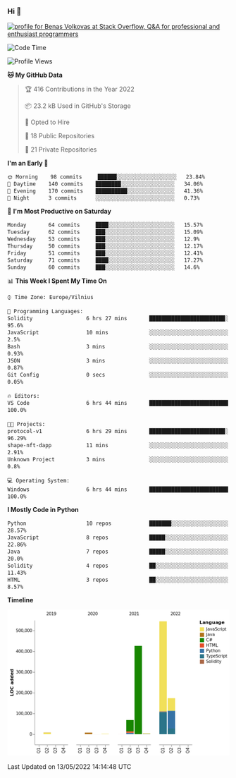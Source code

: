 ### Hi 👋
<a href="https://stackoverflow.com/users/14954249/benas-volkovas"><img src="https://stackoverflow.com/users/flair/14954249.png?theme=dark" width="208" height="58" alt="profile for Benas Volkovas at Stack Overflow, Q&amp;A for professional and enthusiast programmers" title="profile for Benas Volkovas at Stack Overflow, Q&amp;A for professional and enthusiast programmers"></a>

<!--START_SECTION:waka-->
![Code Time](http://img.shields.io/badge/Code%20Time-685%20hrs%2039%20mins-blue)

![Profile Views](http://img.shields.io/badge/Profile%20Views-10-blue)

**🐱 My GitHub Data** 

> 🏆 416 Contributions in the Year 2022
 > 
> 📦 23.2 kB Used in GitHub's Storage 
 > 
> 💼 Opted to Hire
 > 
> 📜 18 Public Repositories 
 > 
> 🔑 21 Private Repositories  
 > 
**I'm an Early 🐤** 

```text
🌞 Morning    98 commits     ██████░░░░░░░░░░░░░░░░░░░   23.84% 
🌆 Daytime    140 commits    ████████░░░░░░░░░░░░░░░░░   34.06% 
🌃 Evening    170 commits    ██████████░░░░░░░░░░░░░░░   41.36% 
🌙 Night      3 commits      ░░░░░░░░░░░░░░░░░░░░░░░░░   0.73%

```
📅 **I'm Most Productive on Saturday** 

```text
Monday       64 commits     ████░░░░░░░░░░░░░░░░░░░░░   15.57% 
Tuesday      62 commits     ███░░░░░░░░░░░░░░░░░░░░░░   15.09% 
Wednesday    53 commits     ███░░░░░░░░░░░░░░░░░░░░░░   12.9% 
Thursday     50 commits     ███░░░░░░░░░░░░░░░░░░░░░░   12.17% 
Friday       51 commits     ███░░░░░░░░░░░░░░░░░░░░░░   12.41% 
Saturday     71 commits     ████░░░░░░░░░░░░░░░░░░░░░   17.27% 
Sunday       60 commits     ███░░░░░░░░░░░░░░░░░░░░░░   14.6%

```


📊 **This Week I Spent My Time On** 

```text
⌚︎ Time Zone: Europe/Vilnius

💬 Programming Languages: 
Solidity                 6 hrs 27 mins       ████████████████████████░   95.6% 
JavaScript               10 mins             ░░░░░░░░░░░░░░░░░░░░░░░░░   2.5% 
Bash                     3 mins              ░░░░░░░░░░░░░░░░░░░░░░░░░   0.93% 
JSON                     3 mins              ░░░░░░░░░░░░░░░░░░░░░░░░░   0.87% 
Git Config               0 secs              ░░░░░░░░░░░░░░░░░░░░░░░░░   0.05%

🔥 Editors: 
VS Code                  6 hrs 44 mins       █████████████████████████   100.0%

🐱‍💻 Projects: 
protocol-v1              6 hrs 29 mins       ████████████████████████░   96.29% 
shape-nft-dapp           11 mins             ░░░░░░░░░░░░░░░░░░░░░░░░░   2.91% 
Unknown Project          3 mins              ░░░░░░░░░░░░░░░░░░░░░░░░░   0.8%

💻 Operating System: 
Windows                  6 hrs 44 mins       █████████████████████████   100.0%

```

**I Mostly Code in Python** 

```text
Python                   10 repos            ███████░░░░░░░░░░░░░░░░░░   28.57% 
JavaScript               8 repos             █████░░░░░░░░░░░░░░░░░░░░   22.86% 
Java                     7 repos             █████░░░░░░░░░░░░░░░░░░░░   20.0% 
Solidity                 4 repos             ██░░░░░░░░░░░░░░░░░░░░░░░   11.43% 
HTML                     3 repos             ██░░░░░░░░░░░░░░░░░░░░░░░   8.57%

```


**Timeline**

![Chart not found](https://raw.githubusercontent.com/BenasVolkovas/BenasVolkovas/main/charts/bar_graph.png) 


 Last Updated on 13/05/2022 14:14:48 UTC
<!--END_SECTION:waka-->
